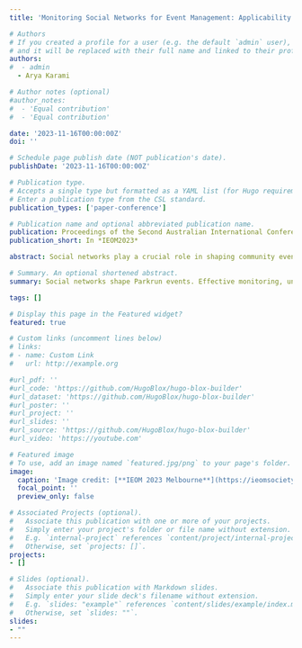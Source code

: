 ```yaml
---
title: 'Monitoring Social Networks for Event Management: Applicability of MEWMA for Parkrun'

# Authors
# If you created a profile for a user (e.g. the default `admin` user), write the username (folder name) here
# and it will be replaced with their full name and linked to their profile.
authors:
#  - admin
  - Arya Karami

# Author notes (optional)
#author_notes:
#  - 'Equal contribution'
#  - 'Equal contribution'

date: '2023-11-16T00:00:00Z'
doi: ''

# Schedule page publish date (NOT publication's date).
publishDate: '2023-11-16T00:00:00Z'

# Publication type.
# Accepts a single type but formatted as a YAML list (for Hugo requirements).
# Enter a publication type from the CSL standard.
publication_types: ['paper-conference']

# Publication name and optional abbreviated publication name.
publication: Proceedings of the Second Australian International Conference on Industrial Engineering and Operations Management (IEOM 2023)
publication_short: In *IEOM2023*

abstract: Social networks play a crucial role in shaping community events like Parkrun, influencing organization and participation. To ensure the success of Parkrun events, effective monitoring is essential. This paper suggests using the Multivariate Exponentially Weighted Moving Average (MEWMA) chart for social network monitoring. Applying this approach to UK Parkrun events data reveals valuable insights into participant sentiments and preferences, aiding event planners in making informed decisions about logistics, resource allocation, and safety measures. By tracking participants' choices, this research highlights the significant impact on event coordination and participant satisfaction, emphasizing the practicality of monitoring methods in improving event management.

# Summary. An optional shortened abstract.
summary: Social networks shape Parkrun events. Effective monitoring, uncovers participant insights. It aids planners in logistics, resource allocation, and safety decisions, improving event management.

tags: []

# Display this page in the Featured widget?
featured: true

# Custom links (uncomment lines below)
# links:
# - name: Custom Link
#   url: http://example.org

#url_pdf: ''
#url_code: 'https://github.com/HugoBlox/hugo-blox-builder'
#url_dataset: 'https://github.com/HugoBlox/hugo-blox-builder'
#url_poster: ''
#url_project: ''
#url_slides: ''
#url_source: 'https://github.com/HugoBlox/hugo-blox-builder'
#url_video: 'https://youtube.com'

# Featured image
# To use, add an image named `featured.jpg/png` to your page's folder.
image:
  caption: 'Image credit: [**IEOM 2023 Melbourne**](https://ieomsociety.org/melbourne2023/)'
  focal_point: ''
  preview_only: false

# Associated Projects (optional).
#   Associate this publication with one or more of your projects.
#   Simply enter your project's folder or file name without extension.
#   E.g. `internal-project` references `content/project/internal-project/index.md`.
#   Otherwise, set `projects: []`.
projects:
- []

# Slides (optional).
#   Associate this publication with Markdown slides.
#   Simply enter your slide deck's filename without extension.
#   E.g. `slides: "example"` references `content/slides/example/index.md`.
#   Otherwise, set `slides: ""`.
slides:
- "" 
---
```

